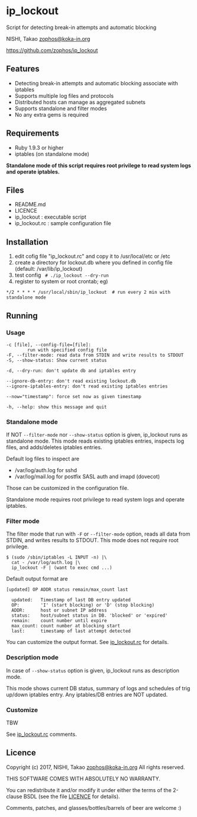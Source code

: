# ip_lockout

Script for detecting break-in attempts and automatic blocking

NISHI, Takao <zophos@koka-in.org>

https://github.com/zophos/ip_lockout

## Features

 * Detecting break-in attempts and automatic blocking associate with iptables
 * Supports multiple log files and protocols
 * Distributed hosts can manage as aggregated subnets
 * Supports standalone and filter modes
 * No any extra gems is required

## Requirements

 * Ruby 1.9.3 or higher
 * iptables (on standalone mode) 

**Standalone mode of this script requires root privilege to read
system logs and operate iptables.**


## Files

  * README.md
  * LICENCE
  * ip_lockout : executable script
  * ip_lockout.rc : sample configuration file


## Installation

 1. edit cofig file "ip_lockout.rc" and copy it to /usr/local/etc or /etc
 2. create a directory for lockout.db where you defined in config file
(default: /var/lib/ip_lockout)
 3. test config ` # ./ip_lockout --dry-run`
 4. register to system or root crontab; eg)

`*/2 * * * * /usr/local/sbin/ip_lockout  # run every 2 min with standalone mode`


## Running

### Usage

    -c [file], --config-file=[file]:
            run with specified config file
    -F, --filter-mode: read data from STDIN and write results to STDOUT
    -S, --show-status: Show current status
    
    -d, --dry-run: don't update db and iptables entry
    
    --ignore-db-entry: don't read existing lockout.db
    --ignore-iptables-entry: don't read existing iptables entries
    
    --now="timestamp": force set now as given timestamp
    
    -h, --help: show this message and quit

### Standalone mode

If NOT `--filter-mode` nor `--show-status` option is given,
ip_lockout runs as standalone mode.
This mode reads existing iptables entries, inspects log files,
and adds/deletes iptables entries.

Default log files to inspect are

 * /var/log/auth.log for sshd
 * /var/log/mail.log for postfix SASL auth and imapd (dovecot)

Those can be customized in the configuration file.

Standalone mode requires root privilege to read system logs and operate
iptables.


### Filter mode

The filter mode that run with `-F` or `--filter-mode` option,
reads all data from STDIN, and writes results to STDOUT.
This mode does not require root privilege.


    $ (sudo /sbin/iptables -L INPUT -n) |\
      cat - /var/log/auth.log |\
      ip_lockout -F | (want to exec cmd ...)


Default output format are

    [updated] OP ADDR status remain/max_count last
    
      updated:   Timestamp of last DB entry updated
      OP:        'I' (start blocking) or 'D' (stop blocking)
      ADDR:      host or subnet IP address
      status:    host/subnet status in DB. 'blocked' or 'expired'
      remain:    count number until expire
      max_count: count number at blocking start
      last:      timestamp of last attempt detected

You can customize the output format.
See [ip_lockout.rc](./ip_lockout.rc) for details.


### Description mode

In case of `--show-status` option is given, ip_lockout runs
as description mode.

This mode shows current DB status, summary of logs and schedules of
trig up/down iptables entry.
Any iptables/DB entries are NOT updated.


### Customize

TBW

See [ip_lockout.rc](./ip_lockout.rc) comments.


## Licence
Copyright (c) 2017, NISHI, Takao <zophos@koka-in.org>
All rights reserved.

THIS SOFTWARE COMES WITH ABSOLUTELY NO WARRANTY.

You can redistribute it and/or modify it under either the terms of the
2-clause BSDL (see the file [LICENCE](LICENCE) for details).

Comments, patches, and glasses/bottles/barrels of beer are welcome :)
